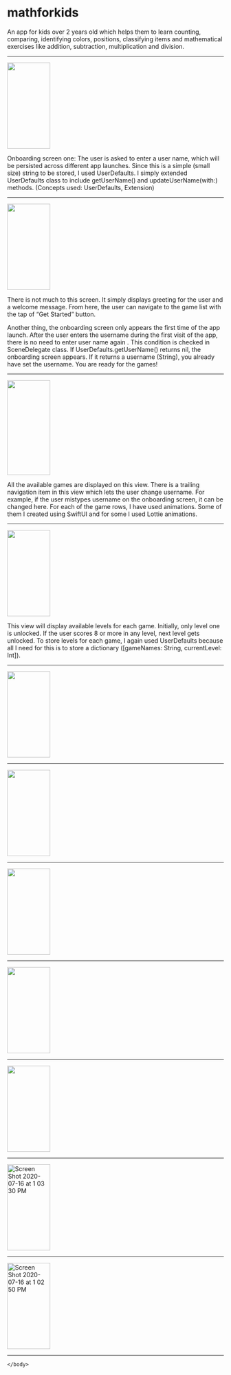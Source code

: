 # mathforkids

  An app for kids over 2 years old which helps them to learn counting, comparing, identifying colors, positions, classifying items and mathematical exercises like addition, subtraction, multiplication and division.
  
 <html>
  <body>
     <hr>

<image src="https://user-images.githubusercontent.com/38868680/87585982-d5fd2380-c6ad-11ea-96b1-d4b3cf650468.png" width=100 height=200>
  
  Onboarding screen one: The user is asked to enter a user name, which will be persisted across different app launches. Since this is a simple (small size) string to be stored, I used UserDefaults. I simply extended UserDefaults class to include getUserName() and updateUserName(with:) methods.
(Concepts used: UserDefaults, Extension)

  <hr>
 
  
<image src="https://user-images.githubusercontent.com/38868680/87585984-d8f81400-c6ad-11ea-8e8b-d35484013237.png" width=100 height=200>
  
  There is not much to this screen. It simply displays greeting for the user and a welcome message. From here, the user can navigate to the game list with the tap of “Get Started” button.

Another thing, the onboarding screen only appears the first time of the app launch. After the user enters the username during the first visit of the app, there is no need to enter user name again . This condition is checked in SceneDelegate class. If UserDefaults.getUserName() returns nil, the onboarding screen appears. If it returns a username (String), you already have set the username. You are ready for the games!

  <hr>

<image src="https://user-images.githubusercontent.com/38868680/87884831-08c15780-c9df-11ea-8ed9-6d815d28fef8.png" width=100 height=220>
  
  All the available games are displayed on this view. There is a trailing navigation item in this view which lets the user change username. For example, if the user mistypes username on the onboarding screen, it can be changed here. For each of the game rows, I have used animations. Some of them I created using SwiftUI and for some I used Lottie animations.
  
  <hr>

<image src="https://user-images.githubusercontent.com/38868680/87585999-deedf500-c6ad-11ea-9feb-e5d16a9adcee.png" width=100 height=200>
  
  This view will display available levels for each game. Initially, only level one is unlocked. If the user scores 8 or more in any level, next level gets unlocked. To store levels for each game, I again used UserDefaults because all I need for this is to store a dictionary ([gameNames: String, currentLevel: Int]).
  
  
<hr>

<image src="https://user-images.githubusercontent.com/38868680/87884876-53db6a80-c9df-11ea-9dc0-9e4bad39a4d9.png" width=100 height=200> 
  <hr>
  <image src="https://user-images.githubusercontent.com/38868680/87884879-56d65b00-c9df-11ea-9190-ebf8ad1ac100.png" width=100 height=200> 
    <hr>
    <image src="https://user-images.githubusercontent.com/38868680/87884884-5a69e200-c9df-11ea-86d5-efd8ab7df7ee.png" width=100 height=200>
      <hr>
      <image src="https://user-images.githubusercontent.com/38868680/87884886-5d64d280-c9df-11ea-8bbf-b3fa855d78c7.png" width=100 height=200>
        <hr>
        <image src="https://user-images.githubusercontent.com/38868680/87884887-5fc72c80-c9df-11ea-8e63-b68e41196535.png" width=100 height=200> 
          <hr>
          <img alt="Screen Shot 2020-07-16 at 1 03 30 PM" src="https://user-images.githubusercontent.com/38868680/87884889-62298680-c9df-11ea-9887-fa55038a34d3.png" width=100 height=200>
          <hr>
          <img alt="Screen Shot 2020-07-16 at 1 02 50 PM" src="https://user-images.githubusercontent.com/38868680/87884891-6655a400-c9df-11ea-9c23-d5e4ac046186.png" width=100 height=200> 
          <hr>
  
    </body>
  </html>
  
 
  
  
  
